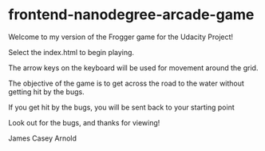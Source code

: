 frontend-nanodegree-arcade-game
===============================

Welcome to my version of the Frogger game for the Udacity Project! 

Select the index.html to begin playing. 

The arrow keys on the keyboard will be used for movement around the grid. 

The objective of the game is to get across the road to the water without getting hit by the bugs.

If you get hit by the bugs, you will be sent back to your starting point 

Look out for the bugs, and thanks for viewing!

James Casey Arnold
